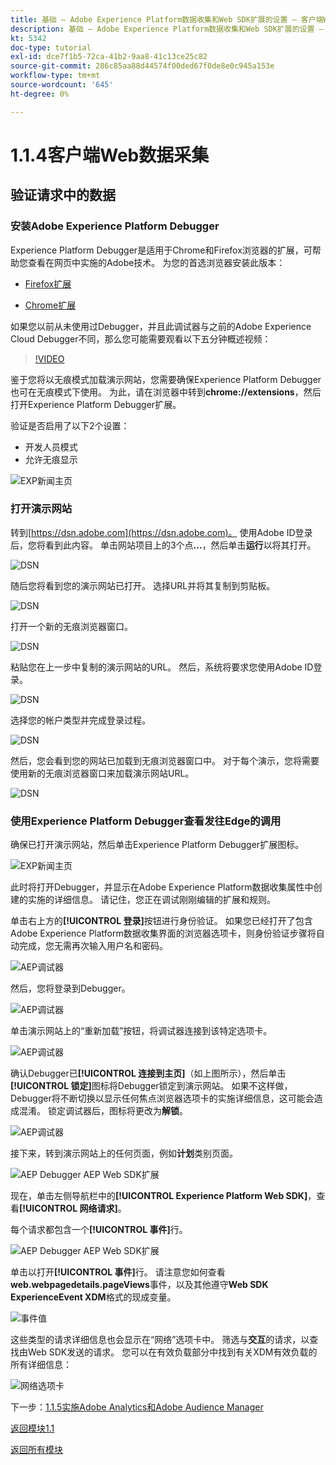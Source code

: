 ```yaml
---
title: 基础 — Adobe Experience Platform数据收集和Web SDK扩展的设置 — 客户端Web数据收集
description: 基础 — Adobe Experience Platform数据收集和Web SDK扩展的设置 — 客户端Web数据收集
kt: 5342
doc-type: tutorial
exl-id: dce7f1b5-72ca-41b2-9aa8-41c13ce25c82
source-git-commit: 286c85aa88d44574f00ded67f0de8e0c945a153e
workflow-type: tm+mt
source-wordcount: '645'
ht-degree: 0%

---
```


# 1.1.4客户端Web数据采集

## 验证请求中的数据

### 安装Adobe Experience Platform Debugger

Experience Platform Debugger是适用于Chrome和Firefox浏览器的扩展，可帮助您查看在网页中实施的Adobe技术。 为您的首选浏览器安装此版本：

- [Firefox扩展](https://addons.mozilla.org/zh-CN/firefox/addon/adobe-experience-platform-dbg/)

- [Chrome扩展](https://chrome.google.com/webstore/detail/adobe-experience-platform/bfnnokhpnncpkdmbokanobigaccjkpob)

如果您以前从未使用过Debugger，并且此调试器与之前的Adobe Experience Cloud Debugger不同，那么您可能需要观看以下五分钟概述视频：

>[!VIDEO](https://video.tv.adobe.com/v/32156?quality=12&learn=on&enablevpops)

鉴于您将以无痕模式加载演示网站，您需要确保Experience Platform Debugger也可在无痕模式下使用。 为此，请在浏览器中转到&#x200B;**chrome://extensions**，然后打开Experience Platform Debugger扩展。

验证是否启用了以下2个设置：

- 开发人员模式
- 允许无痕显示

![EXP新闻主页](./images/ext1.png)

### 打开演示网站

转到[https://dsn.adobe.com](https://dsn.adobe.com)。 使用Adobe ID登录后，您将看到此内容。 单击网站项目上的3个点&#x200B;**...**，然后单击&#x200B;**运行**&#x200B;以将其打开。

![DSN](./images/web8.png)

随后您将看到您的演示网站已打开。 选择URL并将其复制到剪贴板。

![DSN](./../../gettingstarted/gettingstarted/images/web3.png)

打开一个新的无痕浏览器窗口。

![DSN](./../../gettingstarted/gettingstarted/images/web4.png)

粘贴您在上一步中复制的演示网站的URL。 然后，系统将要求您使用Adobe ID登录。

![DSN](./../../gettingstarted/gettingstarted/images/web5.png)

选择您的帐户类型并完成登录过程。

![DSN](./../../gettingstarted/gettingstarted/images/web6.png)

然后，您会看到您的网站已加载到无痕浏览器窗口中。 对于每个演示，您将需要使用新的无痕浏览器窗口来加载演示网站URL。

![DSN](./../../gettingstarted/gettingstarted/images/web7.png)

### 使用Experience Platform Debugger查看发往Edge的调用

确保已打开演示网站，然后单击Experience Platform Debugger扩展图标。

![EXP新闻主页](./images/ext2.png)

此时将打开Debugger，并显示在Adobe Experience Platform数据收集属性中创建的实施的详细信息。 请记住，您正在调试刚刚编辑的扩展和规则。

单击右上方的&#x200B;**[!UICONTROL 登录]**&#x200B;按钮进行身份验证。 如果您已经打开了包含Adobe Experience Platform数据收集界面的浏览器选项卡，则身份验证步骤将自动完成，您无需再次输入用户名和密码。

![AEP调试器](./images/validate2.png)

然后，您将登录到Debugger。

![AEP调试器](./images/validate2ab.png)

单击演示网站上的“重新加载”按钮，将调试器连接到该特定选项卡。

![AEP调试器](./images/validate2a.png)

确认Debugger已&#x200B;**[!UICONTROL 连接到主页]**（如上图所示），然后单击&#x200B;**[!UICONTROL 锁定]**&#x200B;图标将Debugger锁定到演示网站。 如果不这样做，Debugger将不断切换以显示任何焦点浏览器选项卡的实施详细信息，这可能会造成混淆。 锁定调试器后，图标将更改为&#x200B;**解锁**。

![AEP调试器](./images/validate3.png)

接下来，转到演示网站上的任何页面，例如&#x200B;**计划**&#x200B;类别页面。

![AEP Debugger AEP Web SDK扩展](./images/validate4.png)

现在，单击左侧导航栏中的&#x200B;**[!UICONTROL Experience Platform Web SDK]**，查看&#x200B;**[!UICONTROL 网络请求]**。

每个请求都包含一个&#x200B;**[!UICONTROL 事件]**&#x200B;行。

![AEP Debugger AEP Web SDK扩展](./images/validate5.png)

单击以打开&#x200B;**[!UICONTROL 事件]**&#x200B;行。 请注意您如何查看&#x200B;**web.webpagedetails.pageViews**&#x200B;事件，以及其他遵守&#x200B;**Web SDK ExperienceEvent XDM**&#x200B;格式的现成变量。

![事件值](./images/validate8.png)

这些类型的请求详细信息也会显示在“网络”选项卡中。 筛选与&#x200B;**交互**&#x200B;的请求，以查找由Web SDK发送的请求。 您可以在有效负载部分中找到有关XDM有效负载的所有详细信息：

![网络选项卡](./images/validate9.png)

下一步：[1.1.5实施Adobe Analytics和Adobe Audience Manager](./ex5.md)

[返回模块1.1](./data-ingestion-launch-web-sdk.md)

[返回所有模块](./../../../overview.md)

